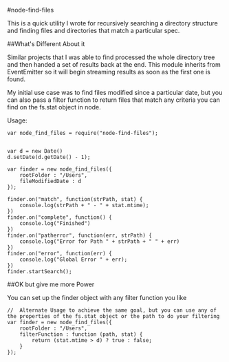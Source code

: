 #node-find-files

This is a quick utility I wrote for recursively searching a directory structure and finding files and directories that match a particular spec.

##What's Different About it

Similar projects that I was able to find processed the whole directory tree and then handed a set of results back at the end. This module inherits from EventEmitter so it will begin streaming results as soon as the first one is found.

My initial use case was to find files modified since a particular date, but you can also pass a filter function to return files that match any criteria you can find on the fs.stat object in node.

Usage:

    var node_find_files = require("node-find-files");


    var d = new Date()
    d.setDate(d.getDate() - 1);

    var finder = new node_find_files({
        rootFolder : "/Users",
        fileModifiedDate : d
    });

    finder.on("match", function(strPath, stat) {
        console.log(strPath + " - " + stat.mtime);
    })
    finder.on("complete", function() {
        console.log("Finished")
    })
    finder.on("patherror", function(err, strPath) {
        console.log("Error for Path " + strPath + " " + err)
    })
    finder.on("error", function(err) {
        console.log("Global Error " + err);
    })
    finder.startSearch();

##OK but give me more Power

You can set up the finder object with any filter function you like

    //  Alternate Usage to achieve the same goal, but you can use any of the properties of the fs.stat object or the path to do your filtering
    var finder = new node_find_files({
        rootFolder : "/Users",
        filterFunction : function (path, stat) {
            return (stat.mtime > d) ? true : false;
        }
    });
